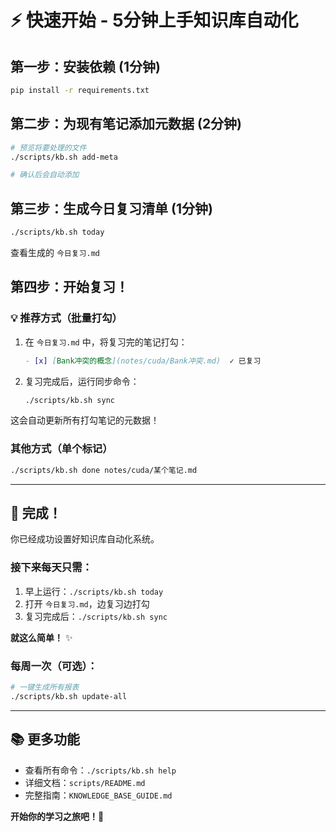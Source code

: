 # ⚡ 快速开始 - 5分钟上手知识库自动化

## 第一步：安装依赖 (1分钟)

```bash
pip install -r requirements.txt
```

## 第二步：为现有笔记添加元数据 (2分钟)

```bash
# 预览将要处理的文件
./scripts/kb.sh add-meta

# 确认后会自动添加
```

## 第三步：生成今日复习清单 (1分钟)

```bash
./scripts/kb.sh today
```

查看生成的 `今日复习.md`

## 第四步：开始复习！

### 💡 推荐方式（批量打勾）

1. 在 `今日复习.md` 中，将复习完的笔记打勾：
   ```markdown
   - [x] [Bank冲突的概念](notes/cuda/Bank冲突.md)  ✓ 已复习
   ```

2. 复习完成后，运行同步命令：
   ```bash
   ./scripts/kb.sh sync
   ```

这会自动更新所有打勾笔记的元数据！

### 其他方式（单个标记）

```bash
./scripts/kb.sh done notes/cuda/某个笔记.md
```

---

## 🎉 完成！

你已经成功设置好知识库自动化系统。

### 接下来每天只需：

1. 早上运行：`./scripts/kb.sh today`
2. 打开 `今日复习.md`，边复习边打勾
3. 复习完成后：`./scripts/kb.sh sync`

**就这么简单！** ✨

### 每周一次（可选）：

```bash
# 一键生成所有报表
./scripts/kb.sh update-all
```

---

## 📚 更多功能

- 查看所有命令：`./scripts/kb.sh help`
- 详细文档：`scripts/README.md`
- 完整指南：`KNOWLEDGE_BASE_GUIDE.md`

**开始你的学习之旅吧！🚀**

